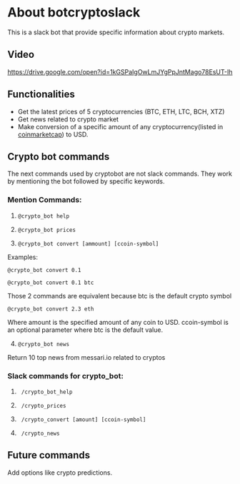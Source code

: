 # About botcryptoslack
This is a slack bot that provide specific information about crypto markets.

## Video
https://drive.google.com/open?id=1kGSPaIgOwLmJYgPpJntMago78EsUT-Ih

## Functionalities
* Get the latest prices of 5 cryptocurrencies (BTC, ETH, LTC, BCH,  XTZ)
* Get news related to crypto market
* Make conversion of a specific amount of any cryptocurrency(listed in [coinmarketcap](https://coinmarketcap.com)) to USD.

## Crypto bot commands
The next commands used by cryptobot are not slack commands. They work by mentioning the bot followed by specific keywords.

### Mention Commands:
1.     @crypto_bot help 
2.     @crypto_bot prices
3.     @crypto_bot convert [ammount] [ccoin-symbol] 
  Examples:
  
    @crypto_bot convert 0.1
    
    @crypto_bot convert 0.1 btc
    
Those 2 commands are equivalent because btc is the default crypto symbol

    @crypto_bot convert 2.3 eth
Where amount is the specified amount of any coin to USD.  ccoin-symbol is an optional parameter where btc is the default value.

4.     @crypto_bot news 
Return 10 top news from messari.io related to cryptos

### Slack commands for crypto_bot:
1.		/crypto_bot_help
2.		/crypto_prices
3.		/crypto_convert [amount] [ccoin-symbol]
4.		/crypto_news

## Future commands
Add options like crypto predictions.


